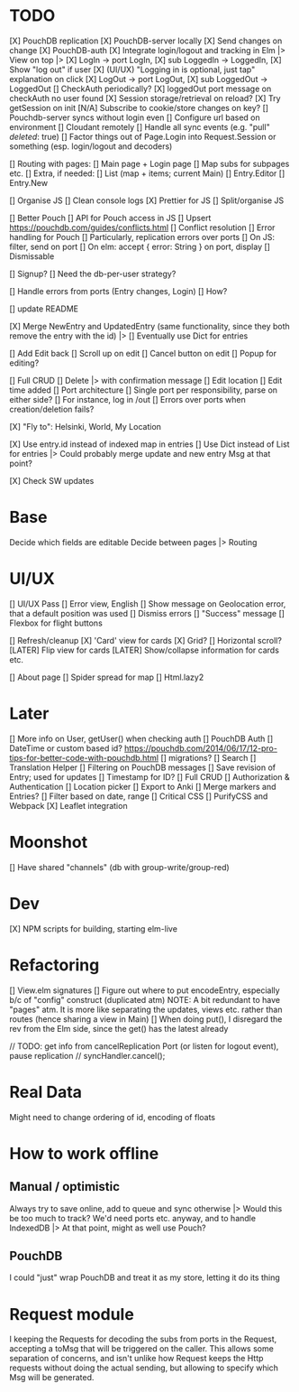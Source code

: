 # TODO
[X] PouchDB replication
  [X] PouchDB-server locally
  [X] Send changes on change
  [X] PouchDB-auth
  [X] Integrate login/logout and tracking in Elm
    |> View on top
    |> [X] LogIn -> port LogIn,
       [X] sub LoggedIn -> LoggedIn,
       [X] Show "log out" if user
       [X] (UI/UX) "Logging in is optional, just tap" explanation on click
       [X] LogOut -> port LogOut,
       [X] sub LoggedOut -> LoggedOut
       [] CheckAuth periodically?
       [X] loggedOut port message on checkAuth no user found
  [X] Session storage/retrieval on reload?
    [X] Try getSession on init
    [N/A] Subscribe to cookie/store changes on key?
  [] Pouchdb-server syncs without login even
  [] Configure url based on environment
  [] Cloudant remotely
  [] Handle all sync events (e.g. "pull" _deleted_: true)
  [] Factor things out of Page.Login into Request.Session or something (esp. login/logout and decoders)


[] Routing with pages:
  [] Main page + Login page
  [] Map subs for subpages etc.
  [] Extra, if needed:
    [] List (map + items; current Main)
    [] Entry.Editor
    [] Entry.New


[] Organise JS
  [] Clean console logs
  [X] Prettier for JS
  [] Split/organise JS


[] Better Pouch
  [] API for Pouch access in JS
  [] Upsert https://pouchdb.com/guides/conflicts.html
  [] Conflict resolution
  [] Error handling for Pouch
    [] Particularly, replication errors over ports
      [] On JS: filter, send on port
      [] On elm: accept { error: String } on port, display
        [] Dismissable


[] Signup?
  [] Need the db-per-user strategy?

[] Handle errors from ports (Entry changes, Login)
  [] How?

[] update README

[X] Merge NewEntry and UpdatedEntry (same functionality, since they both remove the entry with the id)
  |> [] Eventually use Dict for entries

[] Add Edit back
  [] Scroll up on edit
  [] Cancel button on edit
  [] Popup for editing?

[] Full CRUD
  [] Delete |> with confirmation message
  [] Edit location
  [] Edit time added
[] Port architecture
  [] Single port per responsibility, parse on either side?
  [] For instance, log in /out
[] Errors over ports when creation/deletion fails?

[X] "Fly to": Helsinki, World, My Location

[X] Use entry.id instead of indexed map in entries
[] Use Dict instead of List for entries
  |> Could probably merge update and new entry Msg at that point?

[X] Check SW updates


# Base
Decide which fields are editable
Decide between pages
 |> Routing

# UI/UX
[] UI/UX Pass
  [] Error view, English
  [] Show message on Geolocation error, that a default position was used
  [] Dismiss errors
  [] "Success" message
  [] Flexbox for flight buttons

[] Refresh/cleanup
  [X] 'Card' view for cards
    [X] Grid?
    [] Horizontal scroll?
  [LATER] Flip view for cards
  [LATER] Show/collapse information for cards etc.

[] About page
[] Spider spread for map
[] Html.lazy2

# Later
[] More info on User, getUser() when checking auth
[] PouchDB Auth
[] DateTime or custom based id? https://pouchdb.com/2014/06/17/12-pro-tips-for-better-code-with-pouchdb.html
[] migrations?
[] Search
[] Translation Helper
[] Filtering on PouchDB messages
[] Save revision of Entry; used for updates
[] Timestamp for ID?
[] Full CRUD
[] Authorization & Authentication
[] Location picker
[] Export to Anki
[] Merge markers and Entries?
[] Filter based on date, range
[] Critical CSS
  [] PurifyCSS and Webpack
[X] Leaflet integration


# Moonshot
[] Have shared "channels" (db with group-write/group-red)

# Dev
[X] NPM scripts for building, starting elm-live

# Refactoring
[] View.elm signatures
[] Figure out where to put encodeEntry, especially b/c of "config" construct (duplicated atm)
NOTE: A bit redundant to have "pages" atm. It is more like separating the updates, views etc. rather than routes (hence sharing a view in Main)
[] When doing put(), I disregard the rev from the Elm side, since the get() has the latest already

// TODO: get info from cancelReplication Port (or listen for logout event), pause replication
// syncHandler.cancel();


# Real Data
Might need to change ordering of id, encoding of floats

# How to work offline
## Manual / optimistic
Always try to save online, add to queue and sync otherwise
  |> Would this be too much to track? We'd need ports etc. anyway, and to handle IndexedDB
    |> At that point, might as well use Pouch?

## PouchDB
I could "just" wrap PouchDB and treat it as my store, letting it do its thing

# Request module
I keeping the Requests for decoding the subs from ports in the Request, accepting a toMsg that will be triggered on the caller.
This allows some separation of concerns, and isn't unlike how Request keeps the Http requests without doing the actual sending, but allowing to specify which Msg will be generated.
